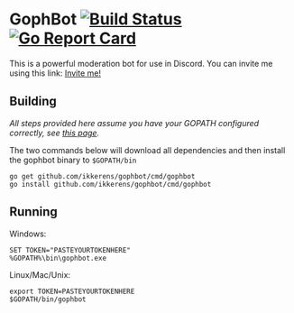 # GophBot [![Build Status](https://travis-ci.org/ikkerens/gophbot.svg?branch=master)](https://travis-ci.org/ikkerens/gophbot) [![Go Report Card](https://goreportcard.com/badge/github.com/ikkerens/gophbot)](https://goreportcard.com/report/github.com/ikkerens/gophbot) 

This is a powerful moderation bot for use in Discord.
You can invite me using this link: [Invite me!](https://discordapp.com/oauth2/authorize?client_id=436984629027667968&scope=bot&permissions=0)

## Building
*All steps provided here assume you have your GOPATH configured correctly, see [this page](https://github.com/golang/go/wiki/SettingGOPATH).*

The two commands below will download all dependencies and then install the gophbot binary to `$GOPATH/bin`
```
go get github.com/ikkerens/gophbot/cmd/gophbot
go install github.com/ikkerens/gophbot/cmd/gophbot
```

## Running
Windows:
```
SET TOKEN="PASTEYOURTOKENHERE"
%GOPATH%\bin\gophbot.exe
```

Linux/Mac/Unix:
```
export TOKEN=PASTEYOURTOKENHERE
$GOPATH/bin/gophbot
```